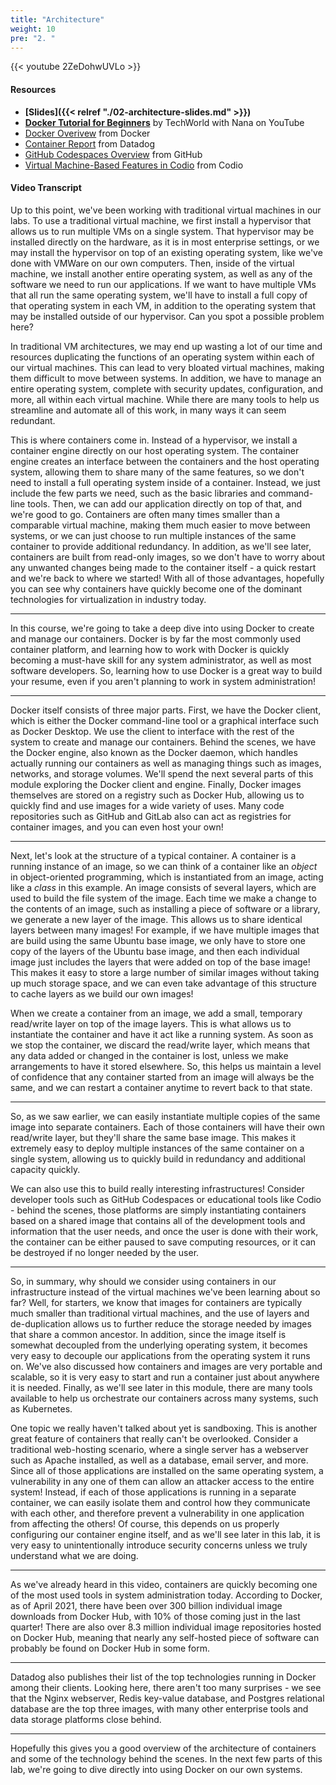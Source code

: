 ```yaml
---
title: "Architecture"
weight: 10
pre: "2. "
---
```


{{< youtube 2ZeDohwUVLo >}}

#### Resources

* **[Slides]({{< relref "./02-architecture-slides.md" >}})**
* **[Docker Tutorial for Beginners](https://www.youtube.com/watch?v=3c-iBn73dDE)** by TechWorld with Nana on YouTube
* [Docker Overivew](https://docs.docker.com/get-started/overview/) from Docker
* [Container Report](https://www.datadoghq.com/container-report/) from Datadog
* [GitHub Codespaces Overview](https://docs.github.com/en/codespaces/overview) from GitHub
* [Virtual Machine-Based Features in Codio](https://www.codio.com/webinar-virtual-machine-based-features-in-codio) from Codio

#### Video Transcript

Up to this point, we've been working with traditional virtual machines in our labs. To use a traditional virtual machine, we first install a hypervisor that allows us to run multiple VMs on a single system. That hypervisor may be installed directly on the hardware, as it is in most enterprise settings, or we may install the hypervisor on top of an existing operating system, like we've done with VMWare on our own computers. Then, inside of the virtual machine, we install another entire operating system, as well as any of the software we need to run our applications. If we want to have multiple VMs that all run the same operating system, we'll have to install a full copy of that operating system in each VM, in addition to the operating system that may be installed outside of our hypervisor. Can you spot a possible problem here?

In traditional VM architectures, we may end up wasting a lot of our time and resources duplicating the functions of an operating system within each of our virtual machines. This can lead to very bloated virtual machines, making them difficult to move between systems. In addition, we have to manage an entire operating system, complete with security updates, configuration, and more, all within each virtual machine. While there are many tools to help us streamline and automate all of this work, in many ways it can seem redundant.

This is where containers come in. Instead of a hypervisor, we install a container engine directly on our host operating system. The container engine creates an interface between the containers and the host operating system, allowing them to share many of the same features, so we don't need to install a full operating system inside of a container. Instead, we just include the few parts we need, such as the basic libraries and command-line tools. Then, we can add our application directly on top of that, and we're good to go. Containers are often many times smaller than a comparable virtual machine, making them much easier to move between systems, or we can just choose to run multiple instances of the same container to provide additional redundancy. In addition, as we'll see later, containers are built from read-only images, so we don't have to worry about any unwanted changes being made to the container itself - a quick restart and we're back to where we started! With all of those advantages, hopefully you can see why containers have quickly become one of the dominant technologies for virtualization in industry today.

---

In this course, we're going to take a deep dive into using Docker to create and manage our containers. Docker is by far the most commonly used container platform, and learning how to work with Docker is quickly becoming a must-have skill for any system administrator, as well as most software developers. So, learning how to use Docker is a great way to build your resume, even if you aren't planning to work in system administration!

---

Docker itself consists of three major parts. First, we have the Docker client, which is either the Docker command-line tool or a graphical interface such as Docker Desktop. We use the client to interface with the rest of the system to create and manage our containers. Behind the scenes, we have the Docker engine, also known as the Docker daemon, which handles actually running our containers as well as managing things such as images, networks, and storage volumes. We'll spend the next several parts of this module exploring the Docker client and engine. Finally, Docker images themselves are stored on a registry such as Docker Hub, allowing us to quickly find and use images for a wide variety of uses. Many code repositories such as GitHub and GitLab also can act as registries for container images, and you can even host your own!

---

Next, let's look at the structure of a typical container. A container is a running instance of an image, so we can think of a container like an _object_ in object-oriented programming, which is instantiated from an image, acting like a _class_ in this example. An image consists of several layers, which are used to build the file system of the image. Each time we make a change to the contents of an image, such as installing a piece of software or a library, we generate a new layer of the image. This allows us to share identical layers between many images! For example, if we have multiple images that are build using the same Ubuntu base image, we only have to store one copy of the layers of the Ubuntu base image, and then each individual image just includes the layers that were added on top of the base image! This makes it easy to store a large number of similar images without taking up much storage space, and we can even take advantage of this structure to cache layers as we build our own images! 

When we create a container from an image, we add a small, temporary read/write layer on top of the image layers. This is what allows us to instantiate the container and have it act like a running system. As soon as we stop the container, we discard the read/write layer, which means that any data added or changed in the container is lost, unless we make arrangements to have it stored elsewhere. So, this helps us maintain a level of confidence that any container started from an image will always be the same, and we can restart a container anytime to revert back to that state. 

---

So, as we saw earlier, we can easily instantiate multiple copies of the same image into separate containers. Each of those containers will have their own read/write layer, but they'll share the same base image. This makes it extremely easy to deploy multiple instances of the same container on a single system, allowing us to quickly build in redundancy and additional capacity quickly. 

We can also use this to build really interesting infrastructures! Consider developer tools such as GitHub Codespaces or educational tools like Codio - behind the scenes, those platforms are simply instantiating containers based on a shared image that contains all of the development tools and information that the user needs, and once the user is done with their work, the container can be either paused to save computing resources, or it can be destroyed if no longer needed by the user. 

---

So, in summary, why should we consider using containers in our infrastructure instead of the virtual machines we've been learning about so far? Well, for starters, we know that images for containers are typically much smaller than traditional virtual machines, and the use of layers and de-duplication allows us to further reduce the storage needed by images that share a common ancestor. In addition, since the image itself is somewhat decoupled from the underlying operating system, it becomes very easy to decouple our applications from the operating system it runs on. We've also discussed how containers and images are very portable and scalable, so it is very easy to start and run a container just about anywhere it is needed. Finally, as we'll see later in this module, there are many tools available to help us orchestrate our containers across many systems, such as Kubernetes. 

One topic we really haven't talked about yet is sandboxing. This is another great feature of containers that really can't be overlooked. Consider a traditional web-hosting scenario, where a single server has a webserver such as Apache installed, as well as a database, email server, and more. Since all of those applications are installed on the same operating system, a vulnerability in any one of them can allow an attacker access to the entire system! Instead, if each of those applications is running in a separate container, we can easily isolate them and control how they communicate with each other, and therefore prevent a vulnerability in one application from affecting the others! Of course, this depends on us properly configuring our container engine itself, and as we'll see later in this lab, it is very easy to unintentionally introduce security concerns unless we truly understand what we are doing. 

---

As we've already heard in this video, containers are quickly becoming one of the most used tools in system administration today. According to Docker, as of April 2021, there have been over 300 billion individual image downloads from Docker Hub, with 10% of those coming just in the last quarter! There are also over 8.3 million individual image repositories hosted on Docker Hub, meaning that nearly any self-hosted piece of software can probably be found on Docker Hub in some form. 

---

Datadog also publishes their list of the top technologies running in Docker among their clients. Looking here, there aren't too many surprises - we see that the Nginx webserver, Redis key-value database, and Postgres relational database are the top three images, with many other enterprise tools and data storage platforms close behind. 

---

Hopefully this gives you a good overview of the architecture of containers and some of the technology behind the scenes. In the next few parts of this lab, we're going to dive directly into using Docker on our own systems.